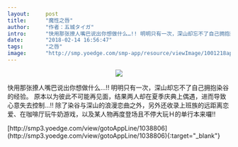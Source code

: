 ```yaml
---
layout:     post
title:      "魔性之唇"
author:     "作者：五城タイガ"
intro:      "快用那张撩人嘴巴说出你想做什么…!! 明明只有一次，深山却忘不了自己拥抱染谷的经验。 原本以为彼此不可能再见面，结果两人却在夏季庆典上偶遇，进而导致心意失去控制…!! 除了染谷与深山的浪漫恋曲之外，另外还收录上班族的远距离恋爱、在咖啡厅玩牛奶游戏，以及某人物再度登场且不停大玩Ｈ的单行本来囉!!"
date:       "2018-02-14 16:56:47"
tags:       "之唇"
image:      "http://smp.yoedge.com/smp-app/resource/viewImage/1001218appline.png"
---
```

<div style="text-align: center">
<p><img src="http://smp.yoedge.com/smp-app/resource/viewImage/1001218appline.png"/></p>
</div>
<p class="post-meta">
<span>快用那张撩人嘴巴说出你想做什么…!! 明明只有一次，深山却忘不了自己拥抱染谷的经验。 原本以为彼此不可能再见面，结果两人却在夏季庆典上偶遇，进而导致心意失去控制…!! 除了染谷与深山的浪漫恋曲之外，另外还收录上班族的远距离恋爱、在咖啡厅玩牛奶游戏，以及某人物再度登场且不停大玩Ｈ的单行本来囉!!</span>
</p>
[http://smp3.yoedge.com/view/gotoAppLine/1038806](http://smp3.yoedge.com/view/gotoAppLine/1038806){:target="_blank"}


